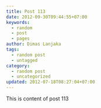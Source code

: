 ```yaml
---
title: Post 113
date: 2012-09-30T09:44:55+07:00
keywords:
  - random
  - post
  - pages
author: Dimas Lanjaka
tags:
  - random post
  - untagged
category:
  - random post
  - uncategorized
updated: 2012-07-18T08:27:04+07:00
---
```

This is content of post 113